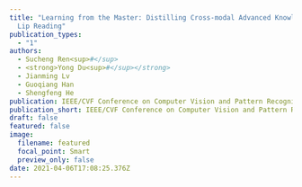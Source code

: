 ```yaml
---
title: "Learning from the Master: Distilling Cross-modal Advanced Knowledge for
  Lip Reading"
publication_types:
  - "1"
authors:
  - Sucheng Ren<sup>#</sup>
  - <strong>Yong Du<sup>#</sup></strong>
  - Jianming Lv
  - Guoqiang Han
  - Shengfeng He
publication: IEEE/CVF Conference on Computer Vision and Pattern Recognition (CVPR)
publication_short: IEEE/CVF Conference on Computer Vision and Pattern Recognition (CVPR)
draft: false
featured: false
image:
  filename: featured
  focal_point: Smart
  preview_only: false
date: 2021-04-06T17:08:25.376Z
---
```

